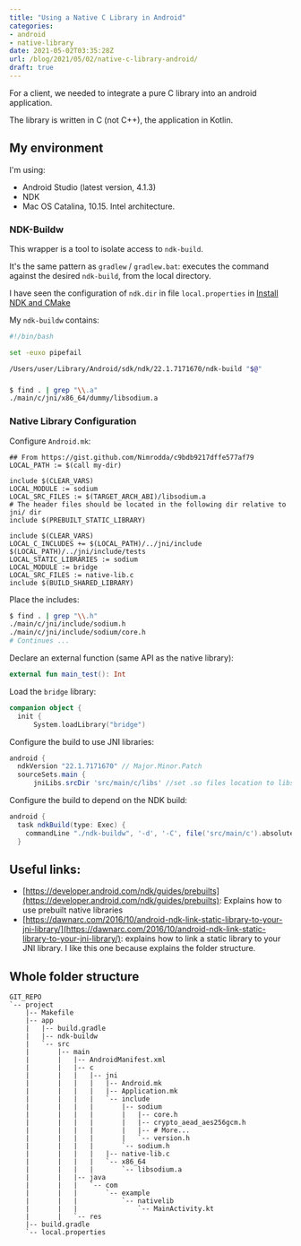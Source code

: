 ```yaml
---
title: "Using a Native C Library in Android"
categories:
- android
- native-library
date: 2021-05-02T03:35:28Z
url: /blog/2021/05/02/native-c-library-android/
draft: true
---
```


For a client, we needed to integrate a pure C library into an android application.

The library is written in C (not C++), the application in Kotlin.

## My environment

I'm using:

  * Android Studio (latest version, 4.1.3)
  * NDK <!-- TODO Version -->
  * Mac OS Catalina, 10.15. Intel architecture.

### NDK-Buildw

This wrapper is a tool to isolate access to `ndk-build`.

It's the same pattern as `gradlew` / `gradlew.bat`: executes the command against the desired `ndk-build`, from the local directory.

I have seen the configuration of `ndk.dir` in file `local.properties` in [Install NDK and CMake](https://developer.android.com/studio/projects/install-ndk)

My `ndk-buildw` contains:

```bash
#!/bin/bash

set -euxo pipefail

/Users/user/Library/Android/sdk/ndk/22.1.7171670/ndk-build "$@"
```

### 

```bash
$ find . | grep "\\.a"
./main/c/jni/x86_64/dummy/libsodium.a
```

### Native Library Configuration

Configure `Android.mk`:

```
## From https://gist.github.com/Nimrodda/c9bdb9217dffe577af79
LOCAL_PATH := $(call my-dir)

include $(CLEAR_VARS)
LOCAL_MODULE := sodium
LOCAL_SRC_FILES := $(TARGET_ARCH_ABI)/libsodium.a
# The header files should be located in the following dir relative to jni/ dir
include $(PREBUILT_STATIC_LIBRARY)

include $(CLEAR_VARS)
LOCAL_C_INCLUDES += $(LOCAL_PATH)/../jni/include $(LOCAL_PATH)/../jni/include/tests
LOCAL_STATIC_LIBRARIES := sodium
LOCAL_MODULE := bridge
LOCAL_SRC_FILES := native-lib.c
include $(BUILD_SHARED_LIBRARY)
```

Place the includes:

```bash
$ find . | grep "\\.h"
./main/c/jni/include/sodium.h
./main/c/jni/include/sodium/core.h
# Continues ...
```

Declare an external function (same API as the native library):

```kotlin
external fun main_test(): Int
```

Load the `bridge` library:

```kotlin
companion object {
  init {
      System.loadLibrary("bridge")
```

Configure the build to use JNI libraries:

```groovy
android {
  ndkVersion "22.1.7171670" // Major.Minor.Patch
  sourceSets.main {
      jniLibs.srcDir 'src/main/c/libs' //set .so files location to libs instead of jniLibs
```

Configure the build to depend on the NDK build:

```groovy
android {
  task ndkBuild(type: Exec) {
    commandLine "./ndk-buildw", '-d', '-C', file('src/main/c').absolutePath
  }
```

## Useful links:

  * [https://developer.android.com/ndk/guides/prebuilts](https://developer.android.com/ndk/guides/prebuilts): Explains how to use prebuilt native libraries
  * [https://dawnarc.com/2016/10/android-ndk-link-static-library-to-your-jni-library/](https://dawnarc.com/2016/10/android-ndk-link-static-library-to-your-jni-library/): explains how to link a static library to your JNI library. I like this one because explains the folder structure.


## Whole folder structure

```
GIT_REPO
`-- project
    |-- Makefile
    |-- app
    |   |-- build.gradle
    |   |-- ndk-buildw
    |   `-- src
    |       |-- main
    |       |   |-- AndroidManifest.xml
    |       |   |-- c
    |       |   |   |-- jni
    |       |   |   |   |-- Android.mk
    |       |   |   |   |-- Application.mk
    |       |   |   |   `-- include
    |       |   |   |       |-- sodium
    |       |   |   |       |   |-- core.h
    |       |   |   |       |   |-- crypto_aead_aes256gcm.h
    |       |   |   |       |   |-- # More...
    |       |   |   |       |   `-- version.h
    |       |   |   |       `-- sodium.h
    |       |   |   |   |-- native-lib.c
    |       |   |   |   `-- x86_64
    |       |   |   |       `-- libsodium.a
    |       |   |-- java
    |       |   |   `-- com
    |       |   |       `-- example
    |       |   |           `-- nativelib
    |       |   |               `-- MainActivity.kt
    |       |   `-- res
    |-- build.gradle
    `-- local.properties
```

<!--

 Things to explain:

  * required format
  * required file layout
  * what's arch
  * how to speed up for development
    * how to run cmake in local
    * ndk-buildw
  * useful tools for debugging
  * FAQ: not found
  * Other helpful links
 -->